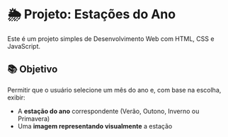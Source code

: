 # 🌦️ Projeto: Estações do Ano

Este é um projeto simples de Desenvolvimento Web com HTML, CSS e JavaScript.

## 📚 Objetivo

Permitir que o usuário selecione um mês do ano e, com base na escolha, exibir:

- A **estação do ano** correspondente (Verão, Outono, Inverno ou Primavera)
- Uma **imagem representando visualmente** a estação
  
